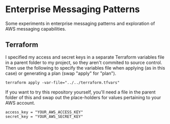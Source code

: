 # Enterprise Messaging Patterns
Some experiments in enterprise messaging patterns and exploration of AWS messaging capabilities.
## Terraform
I specified my access and secret keys in a separate Terraform variables file in a parent folder to my project, so they aren't commited to source control.
Then use the following to specify the variables file when applying (as in this case) or generating a plan (swap "apply" for "plan").
````
terraform apply -var-file="../../terraform.tfvars"
````
If you want to try this repository yourself, you'll need a file in the parent folder of this and swap out the place-holders for values pertaining to your AWS account.
````
access_key = "YOUR_AWS_ACCESS_KEY"
secret_key = "YOUR_AWS_SECRET_KEY"
````
